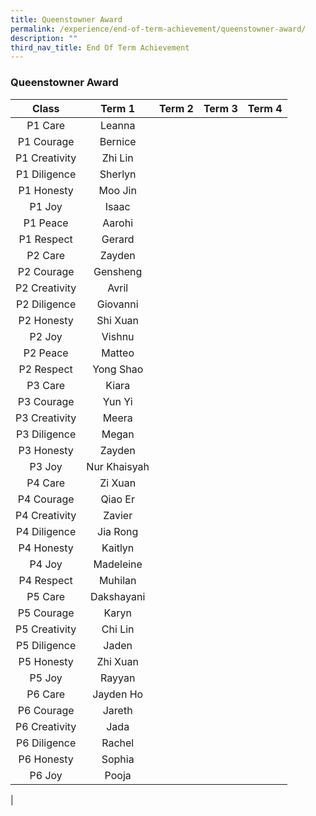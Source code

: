 ```yaml
---
title: Queenstowner Award
permalink: /experience/end-of-term-achievement/queenstowner-award/
description: ""
third_nav_title: End Of Term Achievement
---
```

### **Queenstowner Award**

| Class | Term 1 | Term 2 | Term 3 | Term 4 |
|:---:|:---:|:---:|:---:|:---:|
| P1 Care | Leanna |  |  |  |
| P1 Courage | Bernice |  |  |  |
|  P1 Creativity | Zhi Lin |   |   |   |
|  P1 Diligence | Sherlyn |   |   |   |
|  P1 Honesty | Moo Jin |   |   |   |
|  P1 Joy | Isaac |   |   |   |
|  P1 Peace | Aarohi |   |   |   |
|  P1 Respect | Gerard |   |   |   |
|  P2 Care | Zayden  |   |   |   |
|  P2 Courage | Gensheng |   |   |   |
|  P2 Creativity | Avril |   |   |   |
|  P2 Diligence | Giovanni |   |   |   |
|  P2 Honesty | Shi Xuan |   |   |   |
|  P2 Joy | Vishnu |   |   |   |
|  P2 Peace | Matteo |   |   |   |
|  P2 Respect | Yong Shao |   |   |   |
|  P3 Care | Kiara |   |   |   |
|  P3 Courage | Yun Yi |   |   |   |
|  P3 Creativity |  Meera |   |   |   |
|  P3 Diligence |  Megan |   |   |   |
|  P3 Honesty | Zayden |   |   |   |
|  P3 Joy | Nur Khaisyah |   |   |   |
|  P4 Care |  Zi Xuan |   |   |   |
|  P4 Courage |  Qiao Er |   |   |   |
|  P4 Creativity |  Zavier |   |   |   |
|  P4 Diligence |  Jia Rong |   |   |   |
|  P4 Honesty |  Kaitlyn |   |   |   |
|  P4 Joy |  Madeleine |   |   |   |
|  P4 Respect |  Muhilan |   |   |   |
|  P5 Care |  Dakshayani |   |   |   |
|  P5 Courage | Karyn |   |   |   |
|  P5 Creativity |  Chi Lin |   |   |   |
|  P5 Diligence |  Jaden |   |   |   |
|  P5 Honesty |  Zhi Xuan |   |   |   |
|  P5 Joy |  Rayyan |   |   |   |
|  P6 Care |  Jayden Ho |   |   |   |
|  P6 Courage |  Jareth |   |   |   |
|  P6 Creativity |  Jada |   |   |   |
|  P6 Diligence |  Rachel |   |   |   |
|  P6 Honesty |  Sophia |   |   |   |
| P6 Joy  |  Pooja |   |   |   |
| 